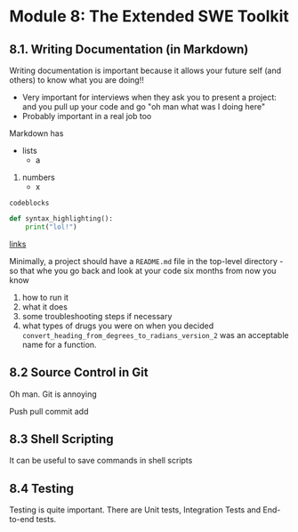 # Module 8: The Extended SWE Toolkit

## 8.1. Writing Documentation (in Markdown)
Writing documentation is important because it allows your future self (and others) to know what you are doing!!
- Very important for interviews when they ask you to present a project: and you pull up your code and go "oh man what was I doing here"
- Probably important in a real job too

Markdown has
- lists
    - a
1. numbers
    - x

```codeblocks```

```python
def syntax_highlighting():
    print("lol!")
```

[links](https://example.org/)

Minimally, a project should have a ```README.md``` file in the top-level directory - so that whe you go back and look at your code six months from now you know 
1. how to run it
2. what it does 
3. some troubleshooting steps if necessary
4. what types of drugs you were on when you decided ```convert_heading_from_degrees_to_radians_version_2``` was an acceptable name for a function.


## 8.2 Source Control in Git
Oh man. Git is annoying

Push pull commit add

## 8.3 Shell Scripting
It can be useful to save commands in shell scripts

## 8.4 Testing
Testing is quite important. There are Unit tests, Integration Tests and End-to-end tests.